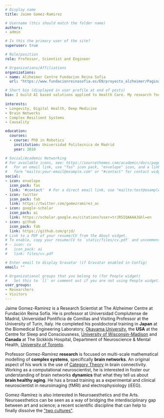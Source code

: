 ```yaml
---
# Display name
title: Jaime Gomez-Ramirez

# Username (this should match the folder name)
authors:
- admin

# Is this the primary user of the site?
superuser: true

# Role/position
role: Professor, Scientist and Engineer 

# Organizations/Affiliations
organizations:
- name: Alzheimer Centre Fundacion Reina Sofia
  url: "https://www.fundacionreinasofia.es/EN/proyecto_alzheimer/Paginas/default.aspx"

# Short bio (displayed in user profile at end of posts)
bio: I build AI based solutions applied to Health Care. My research focuses on multi-scale mathematical modelling of complex systems, specifically brain networks. {{% staticref "files/cv.pdf" %}}Download my CV{{% /staticref %}}
  
interests:
- Longevity, Digital Health, Deep Medicine  
- Brain Networks
- Complex Resilient Systems
- Causality

education:
  courses:
  - course: PhD in Robotics
    institution: Universidad Politecnica de Madrid
    year: 2010

# Social/Academic Networking
# For available icons, see: https://sourcethemes.com/academic/docs/page-builder/#icons
#   For an email link, use "fas" icon pack, "envelope" icon, and a link in the
#   form "mailto:your-email@example.com" or "#contact" for contact widget.
social:
- icon: envelope
  icon_pack: fas
  link: '#contact'  # For a direct email link, use "mailto:test@example.org".
- icon: twitter
  icon_pack: fab
  link: https://twitter.com/gomezramirez_ac
- icon: google-scholar
  icon_pack: ai
  link: https://scholar.google.es/citations?user=trJR5IQAAAAJ&hl=en
- icon: github
  icon_pack: fab
  link: https://github.com/grjd/
# Link to a PDF of your resume/CV from the About widget.
# To enable, copy your resume/CV to `static/files/cv.pdf` and uncomment the lines below.
# - icon: cv
#   icon_pack: ai
#   link: files/cv.pdf

# Enter email to display Gravatar (if Gravatar enabled in Config)
email: ""

# Organizational groups that you belong to (for People widget)
#   Set this to `[]` or comment out if you are not using People widget. 
user_groups:
- Researchers
- Visitors
---
```


Jaime Gomez-Ramirez is a Research Scientist at The Alzheimer Centre at Fundación Reina Sofía. He is professor at Universidad Complutense de Madrid, Universidad Pontificia de Comillas and Visiting Professor at the University of Turin, Italy. 
He completed his postdoctoral training in <strong>Japan</strong> at the Biomedical Engineering Laboratory, [Okayama University](http://www.biolab.mech.okayama-u.ac.jp/startE.html/), the <strong>USA</strong> at the Centre for Sleep and Consciousness, [University of Wisconsin-Madison](http://centerforsleepandconsciousness.med.wisc.edu/) and <strong>Canada</strong> at The Sickkids Hospital, Department of Neuroscience & Mental Health, [University of Toronto](http://www.sickkids.ca/Research/Neurosciences-and-mental-health/index.html/).

<!-- GOES IN VITA: He was visiting Researcher at the University of California, Berkeley, University of Palermo and the Humboldt University, Berlin.He worked for several years in the private sector as a consultant and as team leader in France and Spain for IT and consulting firms. Since 2004, he has returned to Academia, where he currently continues his role as a Research Scholar and Professor.-->

Professor Gomez-Ramirez <strong>research</strong> is focused on multi-scale mathematical modelling of <strong>complex systems</strong>, specifically <strong>brain networks</strong>. An original aspect of his work is the use of [Category Theory](https://www.springer.com/gp/book/9789400777378) in brain connectivity. Working as a computational neuroscientist, he is interested in foster our understanding of brain networks <strong>dynamics</strong> that what they tell us about <strong>brain healthy aging</strong>. He has a broad training as a experimental and clinical neuroscientist in neuroimaging (fMRI) and electrophysiology (iEEG).

Gomez-Ramírez is also interested in Neuroaesthetics and the Arts. Neuroaesthetics can be seen as a way of bridging the interdisciplinary gap between art and science; a recent scientific discipline that can help to finally dissolve the 
["two cultures"](http://www.aslab.org/~sanz/index.php?option=com_content&task=view&id=54&Itemid=29).

